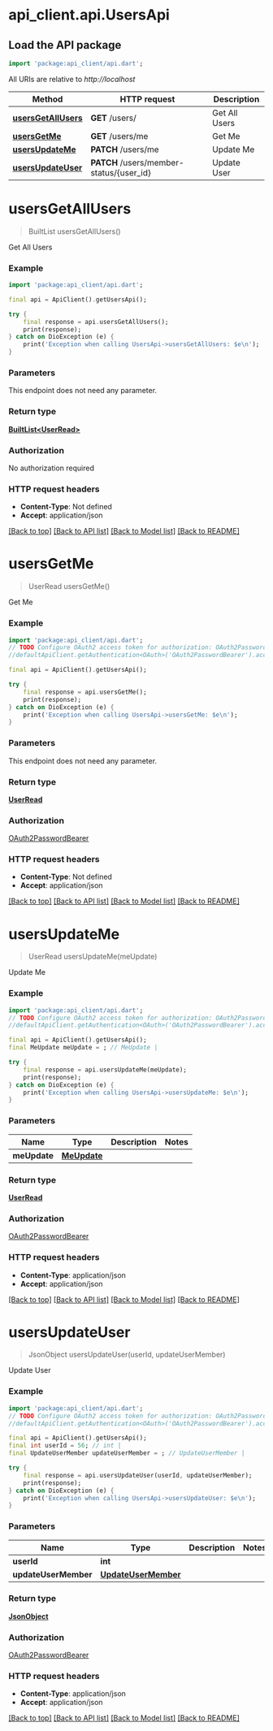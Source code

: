 # api_client.api.UsersApi

## Load the API package
```dart
import 'package:api_client/api.dart';
```

All URIs are relative to *http://localhost*

Method | HTTP request | Description
------------- | ------------- | -------------
[**usersGetAllUsers**](UsersApi.md#usersgetallusers) | **GET** /users/ | Get All Users
[**usersGetMe**](UsersApi.md#usersgetme) | **GET** /users/me | Get Me
[**usersUpdateMe**](UsersApi.md#usersupdateme) | **PATCH** /users/me | Update Me
[**usersUpdateUser**](UsersApi.md#usersupdateuser) | **PATCH** /users/member-status/{user_id} | Update User


# **usersGetAllUsers**
> BuiltList<UserRead> usersGetAllUsers()

Get All Users

### Example
```dart
import 'package:api_client/api.dart';

final api = ApiClient().getUsersApi();

try {
    final response = api.usersGetAllUsers();
    print(response);
} catch on DioException (e) {
    print('Exception when calling UsersApi->usersGetAllUsers: $e\n');
}
```

### Parameters
This endpoint does not need any parameter.

### Return type

[**BuiltList&lt;UserRead&gt;**](UserRead.md)

### Authorization

No authorization required

### HTTP request headers

 - **Content-Type**: Not defined
 - **Accept**: application/json

[[Back to top]](#) [[Back to API list]](../README.md#documentation-for-api-endpoints) [[Back to Model list]](../README.md#documentation-for-models) [[Back to README]](../README.md)

# **usersGetMe**
> UserRead usersGetMe()

Get Me

### Example
```dart
import 'package:api_client/api.dart';
// TODO Configure OAuth2 access token for authorization: OAuth2PasswordBearer
//defaultApiClient.getAuthentication<OAuth>('OAuth2PasswordBearer').accessToken = 'YOUR_ACCESS_TOKEN';

final api = ApiClient().getUsersApi();

try {
    final response = api.usersGetMe();
    print(response);
} catch on DioException (e) {
    print('Exception when calling UsersApi->usersGetMe: $e\n');
}
```

### Parameters
This endpoint does not need any parameter.

### Return type

[**UserRead**](UserRead.md)

### Authorization

[OAuth2PasswordBearer](../README.md#OAuth2PasswordBearer)

### HTTP request headers

 - **Content-Type**: Not defined
 - **Accept**: application/json

[[Back to top]](#) [[Back to API list]](../README.md#documentation-for-api-endpoints) [[Back to Model list]](../README.md#documentation-for-models) [[Back to README]](../README.md)

# **usersUpdateMe**
> UserRead usersUpdateMe(meUpdate)

Update Me

### Example
```dart
import 'package:api_client/api.dart';
// TODO Configure OAuth2 access token for authorization: OAuth2PasswordBearer
//defaultApiClient.getAuthentication<OAuth>('OAuth2PasswordBearer').accessToken = 'YOUR_ACCESS_TOKEN';

final api = ApiClient().getUsersApi();
final MeUpdate meUpdate = ; // MeUpdate | 

try {
    final response = api.usersUpdateMe(meUpdate);
    print(response);
} catch on DioException (e) {
    print('Exception when calling UsersApi->usersUpdateMe: $e\n');
}
```

### Parameters

Name | Type | Description  | Notes
------------- | ------------- | ------------- | -------------
 **meUpdate** | [**MeUpdate**](MeUpdate.md)|  | 

### Return type

[**UserRead**](UserRead.md)

### Authorization

[OAuth2PasswordBearer](../README.md#OAuth2PasswordBearer)

### HTTP request headers

 - **Content-Type**: application/json
 - **Accept**: application/json

[[Back to top]](#) [[Back to API list]](../README.md#documentation-for-api-endpoints) [[Back to Model list]](../README.md#documentation-for-models) [[Back to README]](../README.md)

# **usersUpdateUser**
> JsonObject usersUpdateUser(userId, updateUserMember)

Update User

### Example
```dart
import 'package:api_client/api.dart';
// TODO Configure OAuth2 access token for authorization: OAuth2PasswordBearer
//defaultApiClient.getAuthentication<OAuth>('OAuth2PasswordBearer').accessToken = 'YOUR_ACCESS_TOKEN';

final api = ApiClient().getUsersApi();
final int userId = 56; // int | 
final UpdateUserMember updateUserMember = ; // UpdateUserMember | 

try {
    final response = api.usersUpdateUser(userId, updateUserMember);
    print(response);
} catch on DioException (e) {
    print('Exception when calling UsersApi->usersUpdateUser: $e\n');
}
```

### Parameters

Name | Type | Description  | Notes
------------- | ------------- | ------------- | -------------
 **userId** | **int**|  | 
 **updateUserMember** | [**UpdateUserMember**](UpdateUserMember.md)|  | 

### Return type

[**JsonObject**](JsonObject.md)

### Authorization

[OAuth2PasswordBearer](../README.md#OAuth2PasswordBearer)

### HTTP request headers

 - **Content-Type**: application/json
 - **Accept**: application/json

[[Back to top]](#) [[Back to API list]](../README.md#documentation-for-api-endpoints) [[Back to Model list]](../README.md#documentation-for-models) [[Back to README]](../README.md)


